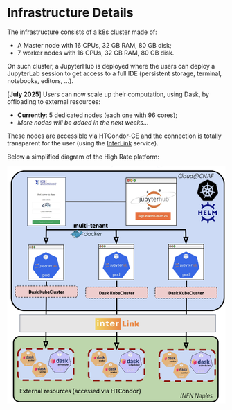 # Infrastructure Details
The infrastructure consists of a k8s cluster made of:
- A Master node with 16 CPUs, 32 GB RAM, 80 GB disk;
- 7 worker nodes with 16 CPUs, 32 GB RAM, 80 GB disk.

On such cluster, a JupyterHub is deployed where the users can deploy a JupyterLab session to get access to a full IDE (persistent storage, terminal, notebooks, editors, ...).

[**July 2025**] Users can now scale up their computation, using Dask, by offloading to external resources:

- **Currently**: 5 dedicated nodes (each one with 96 cores);
- *More nodes will be added in the next weeks...*

These nodes are accessible via HTCondor-CE and the connection is totally transparent for the user (using the [InterLink](https://www.intertwin.eu/article/infrastructure-component-interlink) service).

Below a simplified diagram of the High Rate platform:

![image](../img/infrastructure.png)
